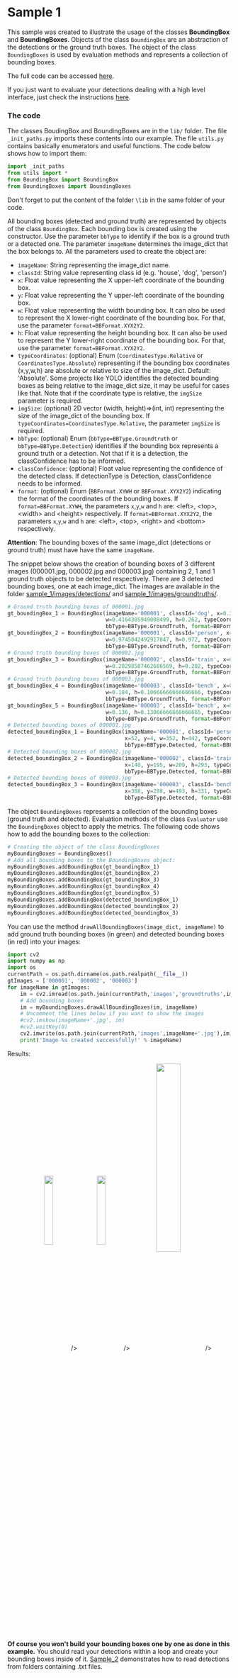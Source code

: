 # Sample 1

This sample was created to illustrate the usage of the classes **BoundingBox** and **BoundingBoxes**. Objects of the class `BoundingBox` are an abstraction of the detections or the ground truth boxes. The object of the class `BoundingBoxes` is used by evaluation methods and represents a collection of bounding boxes.

The full code can be accessed [here](https://github.com/rafaelpadilla/Object-Detection-Metrics/blob/master/samples/sample_1/sample_1.py).

If you just want to evaluate your detections dealing with a high level interface, just check the instructions [here](https://github.com/rafaelpadilla/Object-Detection-Metrics/blob/master/README.md#how-to-use-this-project).

### The code

The classes BoudingBox and BoundingBoxes are in the `lib/` folder. The file `_init_paths.py` imports these contents into our example. The file `utils.py` contains basically enumerators and useful functions. The code below shows how to import them:  

```python
import _init_paths
from utils import *
from BoundingBox import BoundingBox
from BoundingBoxes import BoundingBoxes
```
Don't forget to put the content of the folder `\lib` in the same folder of your code.

All bounding boxes (detected and ground truth) are represented by objects of the class `BoundingBox`. Each bounding box is created using the constructor. Use the parameter `bbType` to identify if the box is a ground truth or a detected one. The parameter `imageName` determines the image_dict that the box belongs to. All the parameters used to create the object are:  

* `imageName`: String representing the image_dict name.
* `classId`: String value representing class id (e.g. 'house', 'dog', 'person')
* `x`: Float value representing the X upper-left coordinate of the bounding box.
* `y`: Float value representing the Y upper-left coordinate of the bounding box.
* `w`: Float value representing the width bounding box. It can also be used to represent the X lower-right coordinate of the bounding box. For that, use the parameter `format=BBFormat.XYX2Y2`.
* `h`: Float value representing the height bounding box. It can also be used to represent the Y lower-right coordinate of the bounding box. For that, use the parameter `format=BBFormat.XYX2Y2`.
* `typeCoordinates`: (optional) Enum (`CoordinatesType.Relative` or `CoordinatesType.Absolute`) representing if the bounding box coordinates (x,y,w,h) are absolute or relative to size of the image_dict. Default: 'Absolute'. Some projects like YOLO identifies the detected bounding boxes as being relative to the image_dict size, it may be useful for cases like that. Note that if the coordinate type is relative, the `imgSize` parameter is required.
* `imgSize`: (optional) 2D vector (width, height)=>(int, int) representing the size of the image_dict of the bounding box. If `typeCoordinates=CoordinatesType.Relative`, the parameter `imgSize` is required.
* `bbType`: (optional) Enum (`bbType=BBType.Groundtruth` or `bbType=BBType.Detection`) identifies if the bounding box represents a ground truth or a detection. Not that if it is a detection, the classConfidence has to be informed.
* `classConfidence`: (optional) Float value representing the confidence of the detected class. If detectionType is Detection, classConfidence needs to be informed.
* `format`: (optional) Enum (`BBFormat.XYWH` or `BBFormat.XYX2Y2`) indicating the format of the coordinates of the bounding boxes. If `format=BBFormat.XYWH`, the parameters `x`,`y`,`w` and `h` are: \<left>, \<top>, \<width> and \<height> respectively. If `format=BBFormat.XYX2Y2`, the parameters `x`,`y`,`w` and `h` are: \<left>, \<top>, \<right> and \<bottom> respectively.

**Attention**: The bounding boxes of the same image_dict (detections or ground truth) must have have the same `imageName`. 

The snippet below shows the creation of bounding boxes of 3 different images (000001.jpg, 000002.jpg and 000003.jpg) containing 2, 1 and 1 ground truth objects to be detected respectively. There are 3 detected bounding boxes, one at each image_dict. The images are available in the folder [sample_1/images/detections/](https://github.com/rafaelpadilla/Object-Detection-Metrics/tree/master/samples/sample_1/images/detections) and [sample_1/images/groundtruths/](https://github.com/rafaelpadilla/Object-Detection-Metrics/tree/master/samples/sample_1/images/groundtruths).

```python
# Ground truth bounding boxes of 000001.jpg
gt_boundingBox_1 = BoundingBox(imageName='000001', classId='dog', x=0.34419263456090654, y=0.611, 
                               w=0.4164305949008499, h=0.262, typeCoordinates=CoordinatesType.Relative,
                               bbType=BBType.GroundTruth, format=BBFormat.XYWH, imgSize=(353,500))
gt_boundingBox_2 = BoundingBox(imageName='000001', classId='person', x=0.509915014164306, y=0.51, 
                               w=0.9745042492917847, h=0.972, typeCoordinates=CoordinatesType.Relative,
                               bbType=BBType.GroundTruth, format=BBFormat.XYWH, imgSize=(353,500))
# Ground truth bounding boxes of 000002.jpg
gt_boundingBox_3 = BoundingBox(imageName='000002', classId='train', x=0.5164179104477612, y=0.501, 
                               w=0.20298507462686569, h=0.202, typeCoordinates=CoordinatesType.Relative,
                               bbType=BBType.GroundTruth, format=BBFormat.XYWH, imgSize=(335,500))
# Ground truth bounding boxes of 000003.jpg
gt_boundingBox_4 = BoundingBox(imageName='000003', classId='bench', x=0.338, y=0.4666666666666667, 
                               w=0.184, h=0.10666666666666666, typeCoordinates=CoordinatesType.Relative, 
                               bbType=BBType.GroundTruth, format=BBFormat.XYWH, imgSize=(500,375))
gt_boundingBox_5 = BoundingBox(imageName='000003', classId='bench', x=0.546, y=0.48133333333333334,
                               w=0.136, h=0.13066666666666665, typeCoordinates=CoordinatesType.Relative,
                               bbType=BBType.GroundTruth, format=BBFormat.XYWH, imgSize=(500,375))
# Detected bounding boxes of 000001.jpg
detected_boundingBox_1 = BoundingBox(imageName='000001', classId='person', classConfidence= 0.893202, 
                                     x=52, y=4, w=352, h=442, typeCoordinates=CoordinatesType.Absolute, 
                                     bbType=BBType.Detected, format=BBFormat.XYX2Y2, imgSize=(353,500))
# Detected bounding boxes of 000002.jpg
detected_boundingBox_2 = BoundingBox(imageName='000002', classId='train', classConfidence=0.863700, 
                                     x=140, y=195, w=209, h=293, typeCoordinates=CoordinatesType.Absolute,
                                     bbType=BBType.Detected, format=BBFormat.XYX2Y2, imgSize=(335,500))
# Detected bounding boxes of 000003.jpg
detected_boundingBox_3 = BoundingBox(imageName='000003', classId='bench', classConfidence=0.278000, 
                                     x=388, y=288, w=493, h=331, typeCoordinates=CoordinatesType.Absolute,
                                     bbType=BBType.Detected, format=BBFormat.XYX2Y2, imgSize=(500,375))
```

The object `BoundingBoxes` represents a collection of the bounding boxes (ground truth and detected). Evaluation methods of the class `Evaluator` use the `BoundingBoxes` object to apply the metrics. The following code shows how to add the bounding boxes to the collection:

```python
# Creating the object of the class BoundingBoxes 
myBoundingBoxes = BoundingBoxes()
# Add all bounding boxes to the BoundingBoxes object:
myBoundingBoxes.addBoundingBox(gt_boundingBox_1)
myBoundingBoxes.addBoundingBox(gt_boundingBox_2)
myBoundingBoxes.addBoundingBox(gt_boundingBox_3)
myBoundingBoxes.addBoundingBox(gt_boundingBox_4)
myBoundingBoxes.addBoundingBox(gt_boundingBox_5)
myBoundingBoxes.addBoundingBox(detected_boundingBox_1)
myBoundingBoxes.addBoundingBox(detected_boundingBox_2)
myBoundingBoxes.addBoundingBox(detected_boundingBox_3)
```

You can use the method `drawAllBoundingBoxes(image_dict, imageName)` to add ground truth bounding boxes (in green) and detected bounding boxes (in red) into your images:

```python
import cv2
import numpy as np
import os
currentPath = os.path.dirname(os.path.realpath(__file__))
gtImages = ['000001', '000002', '000003']
for imageName in gtImages:
    im = cv2.imread(os.path.join(currentPath,'images','groundtruths',imageName)+'.jpg')
    # Add bounding boxes
    im = myBoundingBoxes.drawAllBoundingBoxes(im, imageName)
    # Uncomment the lines below if you want to show the images
    #cv2.imshow(imageName+'.jpg', im)
    #cv2.waitKey(0)
    cv2.imwrite(os.path.join(currentPath,'images',imageName+'.jpg'),im)
    print('Image %s created successfully!' % imageName)
```

Results: 

<!--- Images with bounding boxes --->
<p align="center">
<img src="https://github.com/rafaelpadilla/Object-Detection-Metrics/blob/master/samples/sample_1/images/000001.jpg"   width="20%" align="center"/>/>
<img src="https://github.com/rafaelpadilla/Object-Detection-Metrics/blob/master/samples/sample_1/images/000002.jpg" width="20%" align="center"/>/>
<img src="https://github.com/rafaelpadilla/Object-Detection-Metrics/blob/master/samples/sample_1/images/000003.jpg" width="33%" align="center"/>/>
  </p>

**Of course you won't build your bounding boxes one by one as done in this example.** You should read your detections within a loop and create your bounding boxes inside of it. [Sample_2](https://github.com/rafaelpadilla/Object-Detection-Metrics/tree/master/samples/sample_2) demonstrates how to read detections from folders containing .txt files.
